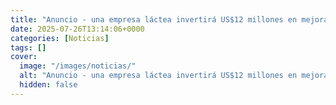 ```yaml
---
title: "Anuncio - una empresa láctea invertirá US$12 millones en mejoras y más productos"
date: 2025-07-26T13:14:06+0000
categories: [Noticias]
tags: []
cover:
  image: "/images/noticias/"
  alt: "Anuncio - una empresa láctea invertirá US$12 millones en mejoras y más productos"
  hidden: false
---
```



